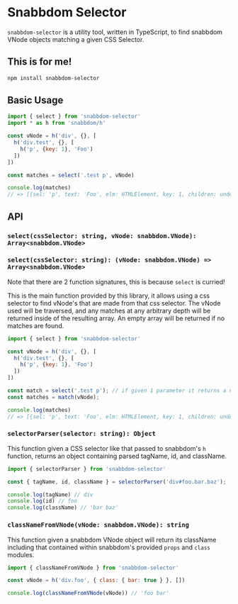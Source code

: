 # Snabbdom Selector

`snabbdom-selector` is a utility tool, written in TypeScript,
to find snabbdom VNode objects matching a given CSS Selector.

## This is for me!
```sh
npm install snabbdom-selector
```

## Basic Usage
```js
import { select } from 'snabbdom-selector'
import * as h from 'snabbdom/h'

const vNode = h('div', {}, [
  h('div.test', {}, [
    h('p', {key: 1}, 'Foo')
  ])
])

const matches = select('.test p', vNode)

console.log(matches)
// => [{sel: 'p', text: 'Foo', elm: HTMLElement, key: 1, children: undefined, data: {...}}]
```

## API

### `select(cssSelector: string, vNode: snabbdom.VNode): Array<snabbdom.VNode>`
### `select(cssSelector: string): (vNode: snabbdom.VNode) => Array<snabbdom.VNode>`

Note that there are 2 function signatures, this is because `select` is curried!

This is the main function provided by this library, it allows using a css selector to
find vNode's that are made from that css selector. The vNode used will be traversed, and
any matches at any arbitrary depth will be returned inside of the resulting array. An empty
array will be returned if no matches are found.

```js
import { select } from 'snabbdom-selector'

const vNode = h('div', {}, [
  h('div.test', {}, [
    h('p', {key: 1}, 'Foo')
  ])
])

const match = select('.test p'); // if given 1 parameter it returns a new function!
const matches = match(vNode);

console.log(matches)
// => [{sel: 'p', text: 'Foo', elm: HTMLElement, key: 1, children: undefined, data: {...}}]
```

### `selectorParser(selector: string): Object`

This function given a CSS selector like that passed to snabbdom's `h` function, returns an object
containing parsed tagName, id, and className.

```js
import { selectorParser } from 'snabbdom-selector'

const { tagName, id, className } = selectorParser('div#foo.bar.baz');

console.log(tagName) // div
console.log(id) // foo
console.log(className) // 'bar baz'
```

### `classNameFromVNode(vNode: snabbdom.VNode): string`

This function given a snabbdom VNode object will return its className including that contained
within snabbdom's provided `props` and `class` modules.

```js
import { classNameFromVNode } from 'snabbdom-selector'

const vNode = h('div.foo', { class: { bar: true } }, [])

console.log(classNameFromVNode(vNode)) // 'foo bar'
```

